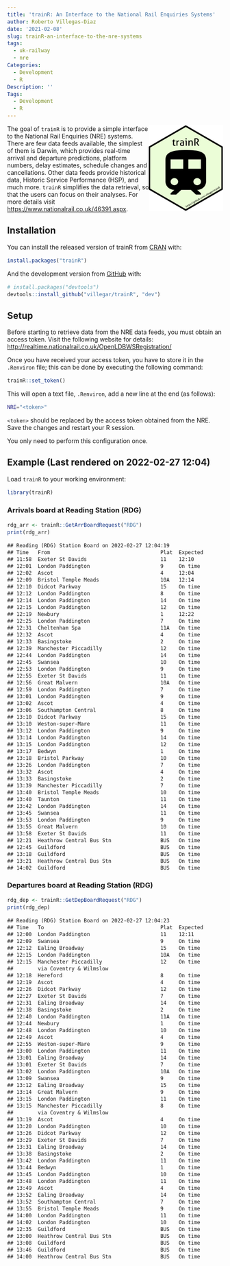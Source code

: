```yaml
---
title: 'trainR: An Interface to the National Rail Enquiries Systems'
author: Roberto Villegas-Diaz
date: '2021-02-08'
slug: trainR-an-interface-to-the-nre-systems
tags:
  - uk-railway
  - nre
Categories:
  - Development
  - R
Description: ''
Tags:
  - Development
  - R
---
```


<img src="https://raw.githubusercontent.com/villegar/trainR/main/inst/images/logo.png" alt="logo" align="right" height=200px/>

The goal of `trainR` is to provide a simple interface to the 
National Rail Enquiries (NRE) systems. There are few data feeds 
available, the simplest of them is Darwin, which provides real-time 
arrival and departure predictions, platform numbers, delay estimates, 
schedule changes and cancellations. Other data feeds provide historical 
data, Historic Service Performance (HSP), and much more. `trainR` 
simplifies the data retrieval, so that the users can focus on their 
analyses. For more details visit 
https://www.nationalrail.co.uk/46391.aspx.

## Installation

You can install the released version of trainR from [CRAN](https://CRAN.R-project.org) with:

``` r
install.packages("trainR")
```

And the development version from [GitHub](https://github.com/) with:

``` r
# install.packages("devtools")
devtools::install_github("villegar/trainR", "dev")
```

## Setup
Before starting to retrieve data from the NRE data feeds, you must obtain an access token. 
Visit the following website for details: http://realtime.nationalrail.co.uk/OpenLDBWSRegistration/

Once you have received your access token, you have to store it in the `.Renviron` file; this can be 
done by executing the following command:


```r
trainR::set_token()
```

This will open a text file, `.Renviron`, add a new line at the end (as follows):

```bash
NRE="<token>"
```

`<token>` should be replaced by the access token obtained from the NRE. Save the changes and restart 
your R session.

You only need to perform this configuration once.

## Example (Last rendered on 2022-02-27 12:04)

Load `trainR` to your working environment:

```r
library(trainR)
```

### Arrivals board at Reading Station (RDG)


```r
rdg_arr <- trainR::GetArrBoardRequest("RDG")
print(rdg_arr)
```

```
## Reading (RDG) Station Board on 2022-02-27 12:04:19
## Time   From                                    Plat  Expected
## 11:58  Exeter St Davids                        11    12:10
## 12:01  London Paddington                       9     On time
## 12:02  Ascot                                   4     12:04
## 12:09  Bristol Temple Meads                    10A   12:14
## 12:10  Didcot Parkway                          15    On time
## 12:12  London Paddington                       8     On time
## 12:14  London Paddington                       14    On time
## 12:15  London Paddington                       12    On time
## 12:19  Newbury                                 1     12:22
## 12:25  London Paddington                       7     On time
## 12:31  Cheltenham Spa                          11A   On time
## 12:32  Ascot                                   4     On time
## 12:33  Basingstoke                             2     On time
## 12:39  Manchester Piccadilly                   12    On time
## 12:44  London Paddington                       14    On time
## 12:45  Swansea                                 10    On time
## 12:53  London Paddington                       9     On time
## 12:55  Exeter St Davids                        11    On time
## 12:56  Great Malvern                           10A   On time
## 12:59  London Paddington                       7     On time
## 13:01  London Paddington                       9     On time
## 13:02  Ascot                                   4     On time
## 13:06  Southampton Central                     8     On time
## 13:10  Didcot Parkway                          15    On time
## 13:10  Weston-super-Mare                       11    On time
## 13:12  London Paddington                       9     On time
## 13:14  London Paddington                       14    On time
## 13:15  London Paddington                       12    On time
## 13:17  Bedwyn                                  1     On time
## 13:18  Bristol Parkway                         10    On time
## 13:26  London Paddington                       7     On time
## 13:32  Ascot                                   4     On time
## 13:33  Basingstoke                             2     On time
## 13:39  Manchester Piccadilly                   7     On time
## 13:40  Bristol Temple Meads                    10    On time
## 13:40  Taunton                                 11    On time
## 13:42  London Paddington                       14    On time
## 13:45  Swansea                                 11    On time
## 13:53  London Paddington                       9     On time
## 13:55  Great Malvern                           10    On time
## 13:58  Exeter St Davids                        11    On time
## 12:21  Heathrow Central Bus Stn                BUS   On time
## 12:45  Guildford                               BUS   On time
## 13:18  Guildford                               BUS   On time
## 13:21  Heathrow Central Bus Stn                BUS   On time
## 14:02  Guildford                               BUS   On time
```

### Departures board at Reading Station (RDG)


```r
rdg_dep <- trainR::GetDepBoardRequest("RDG")
print(rdg_dep)
```

```
## Reading (RDG) Station Board on 2022-02-27 12:04:23
## Time   To                                      Plat  Expected
## 12:00  London Paddington                       11    12:11
## 12:09  Swansea                                 9     On time
## 12:12  Ealing Broadway                         15    On time
## 12:15  London Paddington                       10A   On time
## 12:15  Manchester Piccadilly                   12    On time
##        via Coventry & Wilmslow                 
## 12:18  Hereford                                8     On time
## 12:19  Ascot                                   4     On time
## 12:26  Didcot Parkway                          12    On time
## 12:27  Exeter St Davids                        7     On time
## 12:31  Ealing Broadway                         14    On time
## 12:38  Basingstoke                             2     On time
## 12:40  London Paddington                       11A   On time
## 12:44  Newbury                                 1     On time
## 12:48  London Paddington                       10    On time
## 12:49  Ascot                                   4     On time
## 12:55  Weston-super-Mare                       9     On time
## 13:00  London Paddington                       11    On time
## 13:01  Ealing Broadway                         14    On time
## 13:01  Exeter St Davids                        7     On time
## 13:02  London Paddington                       10A   On time
## 13:09  Swansea                                 9     On time
## 13:12  Ealing Broadway                         15    On time
## 13:14  Great Malvern                           9     On time
## 13:15  London Paddington                       11    On time
## 13:15  Manchester Piccadilly                   8     On time
##        via Coventry & Wilmslow                 
## 13:19  Ascot                                   4     On time
## 13:20  London Paddington                       10    On time
## 13:26  Didcot Parkway                          12    On time
## 13:29  Exeter St Davids                        7     On time
## 13:31  Ealing Broadway                         14    On time
## 13:38  Basingstoke                             2     On time
## 13:42  London Paddington                       11    On time
## 13:44  Bedwyn                                  1     On time
## 13:45  London Paddington                       10    On time
## 13:48  London Paddington                       11    On time
## 13:49  Ascot                                   4     On time
## 13:52  Ealing Broadway                         14    On time
## 13:52  Southampton Central                     7     On time
## 13:55  Bristol Temple Meads                    9     On time
## 14:00  London Paddington                       11    On time
## 14:02  London Paddington                       10    On time
## 12:35  Guildford                               BUS   On time
## 13:00  Heathrow Central Bus Stn                BUS   On time
## 13:08  Guildford                               BUS   On time
## 13:46  Guildford                               BUS   On time
## 14:00  Heathrow Central Bus Stn                BUS   On time
```
